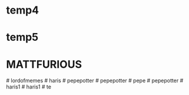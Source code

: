 # temp4
# temp5
# MATTFURIOUS
#   l o r d o f m e m e s  
 #   h a r i s  
 #   p e p e p o t t e r  
 #   p e p e p o t t e r  
 #   p e p e  
 #   p e p e p o t t e r  
 #   h a r i s 1  
 #   h a r i s 1  
 #   t e  
 